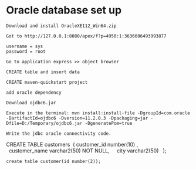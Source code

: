 # Oracle database set up

```
Download and install OracleXE112_Win64.zip

Got to http://127.0.0.1:8080/apex/f?p=4950:1:3636606493993877

username = sys 
password = root

Go to application express >> object browser

CREATE table and insert data

CREATE maven-quickstart project

add oracle dependency

Download ojdbc6.jar 

Execute in the terminal: mvn install:install-file -DgroupId=com.oracle -DartifactId=ojdbc6 -Dversion=11.2.0.3 -Dpackaging=jar -Dfile=D:/Temporary/ojdbc6.jar -DgeneratePom=true

Write the jdbc oracle connectivity code.
```

CREATE TABLE customers  ( customer_id number(10) ,  
  customer_name varchar2(50) NOT NULL,  
  city varchar2(50)  
);  

    create table customer(id number(2));